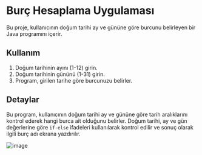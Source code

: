 # Burç Hesaplama Uygulaması

Bu proje, kullanıcının doğum tarihi ay ve gününe göre burcunu belirleyen bir Java programını içerir.

## Kullanım

1. Doğum tarihinin ayını (1-12) girin.
2. Doğum tarihinin gününü (1-31) girin.
3. Program, girilen tarihe göre burcunuzu belirler.

## Detaylar

Bu program, kullanıcının doğum tarihi ay ve gününe göre tarih aralıklarını kontrol ederek hangi burca ait olduğunu belirler. Doğum tarihi, ay ve gün değerlerine göre `if-else` ifadeleri kullanılarak kontrol edilir ve sonuç olarak ilgili burç adı ekrana yazdırılır.


![image](https://github.com/esmanur-karatas/javaAlgorithmExamples/assets/83882274/4a554666-f528-4c5b-a660-f70ea5217ae9)


